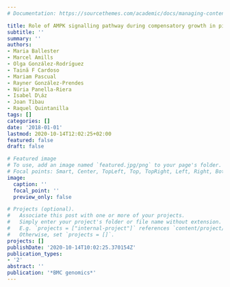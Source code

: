```yaml
---
# Documentation: https://sourcethemes.com/academic/docs/managing-content/

title: Role of AMPK signalling pathway during compensatory growth in pigs
subtitle: ''
summary: ''
authors:
- Maria Ballester
- Marcel Amills
- Olga González-Rodrı́guez
- Tainã F Cardoso
- Mariam Pascual
- Rayner González-Prendes
- Núria Panella-Riera
- Isabel D\áz
- Joan Tibau
- Raquel Quintanilla
tags: []
categories: []
date: '2018-01-01'
lastmod: 2020-10-14T12:02:25+02:00
featured: false
draft: false

# Featured image
# To use, add an image named `featured.jpg/png` to your page's folder.
# Focal points: Smart, Center, TopLeft, Top, TopRight, Left, Right, BottomLeft, Bottom, BottomRight.
image:
  caption: ''
  focal_point: ''
  preview_only: false

# Projects (optional).
#   Associate this post with one or more of your projects.
#   Simply enter your project's folder or file name without extension.
#   E.g. `projects = ["internal-project"]` references `content/project/deep-learning/index.md`.
#   Otherwise, set `projects = []`.
projects: []
publishDate: '2020-10-14T10:02:25.370154Z'
publication_types:
- '2'
abstract: ''
publication: '*BMC genomics*'
---
```

